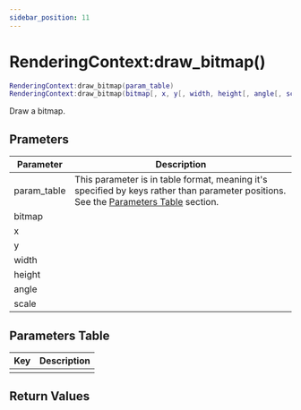 ```yaml
---
sidebar_position: 11
---
```


# RenderingContext:draw_bitmap()
```lua
RenderingContext:draw_bitmap(param_table)
RenderingContext:draw_bitmap(bitmap[, x, y[, width, height[, angle[, scale]]])
```
Draw a bitmap.


## Prameters
|Parameter|Description|
|-|-|
|param_table|This parameter is in table format, meaning it's specified by keys rather than parameter positions. See the [Parameters Table](#parameters-table) section.|
|bitmap||
|x||
|y||
|width||
|height||
|angle||
|scale||


## Parameters Table
|Key|Description|
|-|-|
| | |


## Return Values
